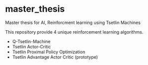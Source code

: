 # master_thesis
Master thesis for AI, Reinforcment learning using Tsetlin Machines

This repository provide 4 unique reinforcement learning algorithms.
* Q-Tsetlin-Machine
* Tsetlin Actor-Critic
* Tsetlin Proximal Policy Optimization
* Tsetlin Advantage Actor Critic (prototype)

